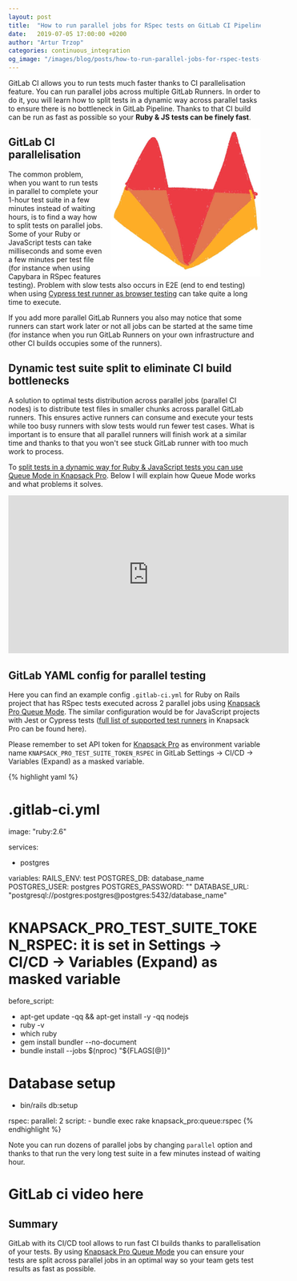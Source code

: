 ```yaml
---
layout: post
title:  "How to run parallel jobs for RSpec tests on GitLab CI Pipeline and speed up Ruby & JavaScript testing"
date:   2019-07-05 17:00:00 +0200
author: "Artur Trzop"
categories: continuous_integration
og_image: "/images/blog/posts/how-to-run-parallel-jobs-for-rspec-tests-on-gitlab-ci-pipeline-and-speed-up-ruby-javascript-testing/gitlab.jpeg"
---
```


GitLab CI allows you to run tests much faster thanks to CI parallelisation feature. You can run parallel jobs across multiple GitLab Runners. In order to do it, you will learn how to split tests in a dynamic way across parallel tasks to ensure there is no bottleneck in GitLab Pipeline. Thanks to that CI build can be run as fast as possible so your <strong>Ruby & JS tests can be finely fast</strong>.

<img src="/images/blog/posts/how-to-run-parallel-jobs-for-rspec-tests-on-gitlab-ci-pipeline-and-speed-up-ruby-javascript-testing/gitlab.jpeg" style="width:300px;margin-left: 15px;float:right;" />

## GitLab CI parallelisation

The common problem, when you want to run tests in parallel to complete your 1-hour test suite in a few minutes instead of waiting hours, is to find a way how to split tests on parallel jobs. Some of your Ruby or JavaScript tests can take milliseconds and some even a few minutes per test file (for instance when using Capybara in RSpec features testing). Problem with slow tests also occurs in E2E (end to end testing) when using [Cypress test runner as browser testing](/2019/cypress-parallel-testing-with-jenkins-pipeline-stages) can take quite a long time to execute.

If you add more parallel GitLab Runners you also may notice that some runners can start work later or not all jobs can be started at the same time (for instance when you run GitLab Runners on your own infrastructure and other CI builds occupies some of the runners). 

## Dynamic test suite split to eliminate CI build bottlenecks

A solution to optimal tests distribution across parallel jobs (parallel CI nodes) is to distribute test files in smaller chunks across parallel GitLab runners. This ensures active runners can consume and execute your tests while too busy runners with slow tests would run fewer test cases. What is important is to ensure that all parallel runners will finish work at a similar time and thanks to that you won't see stuck GitLab runner with too much work to process.

To [split tests in a dynamic way for Ruby & JavaScript tests you can use Queue Mode in Knapsack Pro](https://knapsackpro.com?utm_source=docs_knapsackpro&utm_medium=blog_post&utm_campaign=how-to-run-parallel-jobs-for-rspec-tests-on-gitlab-ci-pipeline-and-speed-up-ruby-javascript-testing). Below I will explain how Queue Mode works and what problems it solves.

<iframe width="560" height="315" src="https://www.youtube.com/embed/hUEB1XDKEFY" frameborder="0" allow="accelerometer; autoplay; encrypted-media; gyroscope; picture-in-picture" allowfullscreen></iframe>

## GitLab YAML config for parallel testing

Here you can find an example config `.gitlab-ci.yml` for Ruby on Rails project that has RSpec tests executed across 2 parallel jobs using [Knapsack Pro Queue Mode](https://knapsackpro.com?utm_source=docs_knapsackpro&utm_medium=blog_post&utm_campaign=how-to-run-parallel-jobs-for-rspec-tests-on-gitlab-ci-pipeline-and-speed-up-ruby-javascript-testing). The similar configuration would be for JavaScript projects with Jest or Cypress tests ([full list of supported test runners](/integration/) in Knapsack Pro can be found here).

Please remember to set API token for [Knapsack Pro](https://knapsackpro.com?utm_source=docs_knapsackpro&utm_medium=blog_post&utm_campaign=how-to-run-parallel-jobs-for-rspec-tests-on-gitlab-ci-pipeline-and-speed-up-ruby-javascript-testing) as environment variable name `KNAPSACK_PRO_TEST_SUITE_TOKEN_RSPEC` in GitLab Settings -> CI/CD -> Variables (Expand) as a masked variable.

{% highlight yaml %}
# .gitlab-ci.yml
image: "ruby:2.6"

services:
  - postgres

variables:
  RAILS_ENV: test
  POSTGRES_DB: database_name
  POSTGRES_USER: postgres
  POSTGRES_PASSWORD: ""
  DATABASE_URL: "postgresql://postgres:postgres@postgres:5432/database_name"
  # KNAPSACK_PRO_TEST_SUITE_TOKEN_RSPEC: it is set in Settings -> CI/CD -> Variables (Expand) as masked variable

before_script:
  - apt-get update -qq && apt-get install -y -qq nodejs
  - ruby -v
  - which ruby
  - gem install bundler --no-document
  - bundle install --jobs $(nproc)  "${FLAGS[@]}"

  # Database setup
  - bin/rails db:setup

rspec:
  parallel: 2
  script:
    - bundle exec rake knapsack_pro:queue:rspec
{% endhighlight %}

Note you can run dozens of parallel jobs by changing `parallel` option and thanks to that run the very long test suite in a few minutes instead of waiting hour.

# GitLab ci video here

## Summary

GitLab with its CI/CD tool allows to run fast CI builds thanks to parallelisation of your tests. By using [Knapsack Pro Queue Mode](https://knapsackpro.com?utm_source=docs_knapsackpro&utm_medium=blog_post&utm_campaign=how-to-run-parallel-jobs-for-rspec-tests-on-gitlab-ci-pipeline-and-speed-up-ruby-javascript-testing) you can ensure your tests are split across parallel jobs in an optimal way so your team gets test results as fast as possible.

